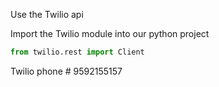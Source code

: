 Use the Twilio api

Import the Twilio module into our python project
```python
from twilio.rest import Client
```

Twilio phone #
9592155157